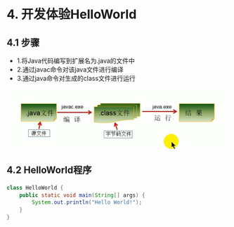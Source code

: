 # 4. 开发体验HelloWorld

## 4.1 步骤
* 1.将Java代码编写到扩展名为.java的文件中
* 2.通过javac命令对该java文件进行编译
* 3.通过java命令对生成的class文件进行运行

![java运行步骤](../1.Java基础-assets/java运行步骤.jpg)


## 4.2 HelloWorld程序

```java
class HelloWorld {
    public static void main(String[] args) {
        System.out.println("Hello World!");
    }
}
```
